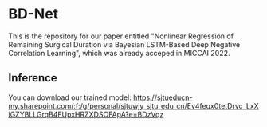 # BD-Net


This is the repository for our paper entitled "Nonlinear Regression of Remaining Surgical Duration via Bayesian LSTM-Based Deep Negative Correlation Learning", which was already acceped in MICCAI 2022.


## Inference

You can download our trained model: https://sjtueducn-my.sharepoint.com/:f:/g/personal/sjtuwjy_sjtu_edu_cn/Ev4feqx0tetDrvc_LxXiGZYBLLGrqB4FUpxHRZXDSOFApA?e=BDzVqz
